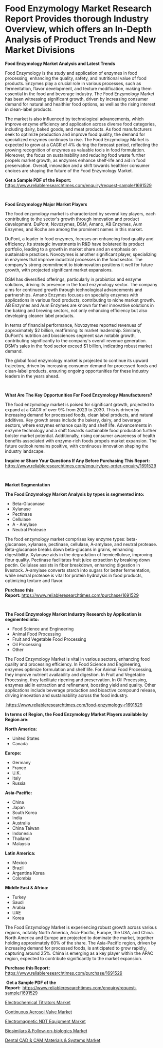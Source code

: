 <p><h1>Food Enzymology Market Research Report Provides thorough Industry Overview, which offers an In-Depth Analysis of Product Trends and New Market Divisions</h1></p><p><strong>Food Enzymology Market Analysis and Latest Trends</strong></p>
<p><p>Food Enzymology is the study and application of enzymes in food processing, enhancing the quality, safety, and nutritional value of food products. Enzymes play a crucial role in various processes, such as fermentation, flavor development, and texture modification, making them essential in the food and beverage industry. The Food Enzymology Market has been witnessing significant growth, driven by increasing consumer demand for natural and healthier food options, as well as the rising interest in clean-label products. </p><p>The market is also influenced by technological advancements, which improve enzyme efficiency and application across diverse food categories, including dairy, baked goods, and meat products. As food manufacturers seek to optimize production and improve food quality, the demand for specialized enzymes continues to rise. The Food Enzymology Market is expected to grow at a CAGR of 4% during the forecast period, reflecting the growing recognition of enzymes as valuable tools in food formulation. Moreover, the focus on sustainability and reducing food waste further propels market growth, as enzymes enhance shelf-life and aid in food preservation. Overall, innovation and a shift towards healthier consumer choices are shaping the future of the Food Enzymology Market.</p></p>
<p><strong>Get a Sample PDF of the Report:&nbsp;</strong> <a href="https://www.reliableresearchtimes.com/enquiry/request-sample/1691529?utm_campaign=3002&utm_medium=2&utm_source=Github&utm_content=ia&utm_term=07042025&utm_id=food-enzymology">https://www.reliableresearchtimes.com/enquiry/request-sample/1691529</a></p>
<p>&nbsp;</p>
<p><strong>Food Enzymology Major Market Players</strong></p>
<p><p>The food enzymology market is characterized by several key players, each contributing to the sector's growth through innovation and product development. DuPont, Novozymes, DSM, Amano, AB Enzymes, Aum Enzymes, and Roche are among the prominent names in this market.</p><p>DuPont, a leader in food enzymes, focuses on enhancing food quality and efficiency. Its strategic investments in R&D have bolstered its product portfolio, leading to a growth in market share and an emphasis on sustainable practices. Novozymes is another significant player, specializing in enzymes that improve industrial processes in the food sector. The company's strong commitment to bioinnovation positions it well for future growth, with projected significant market expansions.</p><p>DSM has diversified offerings, particularly in probiotics and enzyme solutions, driving its presence in the food enzymology sector. The company aims for continued growth through technological advancements and partnerships. Amano Enzymes focuses on specialty enzymes with applications in various food products, contributing to niche market growth. AB Enzymes and Aum Enzymes are known for their innovative solutions in the baking and brewing sectors, not only enhancing efficiency but also developing cleaner label products.</p><p>In terms of financial performance, Novozymes reported revenues of approximately $2 billion, reaffirming its market leadership. Similarly, DuPont's nutrition and biosciences segment saw notable growth, contributing significantly to the company's overall revenue generation. DSM's sales in the food sector exceed $1 billion, indicating robust market demand. </p><p>The global food enzymology market is projected to continue its upward trajectory, driven by increasing consumer demand for processed foods and clean-label products, ensuring ongoing opportunities for these industry leaders in the years ahead.</p></p>
<p>&nbsp;</p>
<p><strong>What Are The Key Opportunities For Food Enzymology Manufacturers?</strong></p>
<p><p>The food enzymology market is poised for significant growth, projected to expand at a CAGR of over 9% from 2023 to 2030. This is driven by increasing demand for processed foods, clean label products, and natural additives. Key growth areas include the bakery, dairy, and beverage sectors, where enzymes enhance quality and shelf life. Advancements in enzyme technology and a shift towards sustainable food production further bolster market potential. Additionally, rising consumer awareness of health benefits associated with enzyme-rich foods propels market expansion. The future outlook remains positive, with continuous innovation shaping the industry landscape.</p></p>
<p><strong>Inquire or Share Your Questions If Any Before Purchasing This Report:</strong> <a href="https://www.reliableresearchtimes.com/enquiry/pre-order-enquiry/1691529?utm_campaign=3002&utm_medium=2&utm_source=Github&utm_content=ia&utm_term=07042025&utm_id=food-enzymology">https://www.reliableresearchtimes.com/enquiry/pre-order-enquiry/1691529</a></p>
<p>&nbsp;</p>
<p><strong>Market Segmentation</strong></p>
<p><strong>The Food Enzymology Market Analysis by types is segmented into:</strong></p>
<p><ul><li>Beta-Glucanase</li><li>Xylanase</li><li>Pectinase</li><li>Cellulase</li><li>A - Amylase</li><li>Neutral Protease</li></ul></p>
<p><p>The food enzymology market comprises key enzyme types: beta-glucanase, xylanase, pectinase, cellulase, A-amylase, and neutral protease. Beta-glucanase breaks down beta-glucans in grains, enhancing digestibility. Xylanase aids in the degradation of hemicellulose, improving flour quality. Pectinase facilitates fruit juice extraction by breaking down pectin. Cellulase assists in fiber breakdown, enhancing digestion in livestock. A-amylase converts starch into sugars for better fermentation, while neutral protease is vital for protein hydrolysis in food products, optimizing texture and flavor.</p></p>
<p><strong>Purchase this Report:&nbsp;</strong><a href="https://www.reliableresearchtimes.com/purchase/1691529?utm_campaign=3002&utm_medium=2&utm_source=Github&utm_content=ia&utm_term=07042025&utm_id=food-enzymology">https://www.reliableresearchtimes.com/purchase/1691529</a></p>
<p>&nbsp;</p>
<p><strong>The Food Enzymology Market Industry Research by Application is segmented into:</strong></p>
<p><ul><li>Food Science and Engineering</li><li>Animal Food Processing</li><li>Fruit and Vegetable Food Processing</li><li>Oil Processing</li><li>Other</li></ul></p>
<p><p>The Food Enzymology Market is vital in various sectors, enhancing food quality and processing efficiency. In Food Science and Engineering, enzymes optimize formulation and shelf life. For Animal Food Processing, they improve nutrient availability and digestion. In Fruit and Vegetable Processing, they facilitate ripening and preservation. In Oil Processing, enzymes aid in extraction and refinement, boosting yield and quality. Other applications include beverage production and bioactive compound release, driving innovation and sustainability across the food industry.</p></p>
<p><a href="https://www.reliableresearchtimes.com/food-enzymology-r1691529?utm_campaign=3002&utm_medium=2&utm_source=Github&utm_content=ia&utm_term=07042025&utm_id=food-enzymology">&nbsp;https://www.reliableresearchtimes.com/food-enzymology-r1691529</a></p>
<p><strong>In terms of Region, the Food Enzymology Market Players available by Region are:</strong></p>
<p>
    <p> <strong> North America: </strong>
        <ul>
            <li>United States</li>
            <li>Canada</li>
        </ul>
        </p> 
    <p> <strong> Europe: </strong>
        <ul>
            <li>Germany</li>
            <li>France</li>
            <li>U.K.</li>
            <li>Italy</li>
            <li>Russia</li>
        </ul>
        </p> 
    <p> <strong> Asia-Pacific: </strong>
        <ul>
            <li>China</li>
            <li>Japan</li>
            <li>South Korea</li>
            <li>India</li>
            <li>Australia</li>
            <li>China Taiwan</li>
            <li>Indonesia</li>
            <li>Thailand</li>
            <li>Malaysia</li>
        </ul>
        </p> 
    <p> <strong> Latin America: </strong>
        <ul>
            <li>Mexico</li>
            <li>Brazil</li>
            <li>Argentina Korea</li>
            <li>Colombia</li>
        </ul>
        </p> 
    <p> <strong> Middle East & Africa: </strong>
        <ul>
            <li>Turkey</li>
            <li>Saudi</li>
            <li>Arabia</li>
            <li>UAE</li>
            <li>Korea</li>
        </ul>
    </p>
    </p>
<p><p>The Food Enzymology Market is experiencing robust growth across various regions, notably North America, Asia-Pacific, Europe, the USA, and China. North America and Europe are projected to dominate the market, together holding approximately 60% of the share. The Asia-Pacific region, driven by increasing demand for processed foods, is anticipated to grow rapidly, capturing around 25%. China is emerging as a key player within the APAC region, expected to contribute significantly to the market expansion.</p></p>
<p><strong>Purchase this Report: </strong><a href="https://www.reliableresearchtimes.com/purchase/1691529?utm_campaign=3002&utm_medium=2&utm_source=Github&utm_content=ia&utm_term=07042025&utm_id=food-enzymology">https://www.reliableresearchtimes.com/purchase/1691529</a></p>
<p>&nbsp;<strong>Get a Sample PDF of the Report:&nbsp;&nbsp;</strong><a href="https://www.reliableresearchtimes.com/enquiry/request-sample/1691529?utm_campaign=3002&utm_medium=2&utm_source=Github&utm_content=ia&utm_term=07042025&utm_id=food-enzymology">https://www.reliableresearchtimes.com/enquiry/request-sample/1691529</a></p>
<p><strong></strong></p>
<p><p><a href="https://www.linkedin.com/pulse/electrochemical-titrators-market-dynamics-application-okc0e?utm_campaign=3002&utm_medium=2&utm_source=Github&utm_content=ia&utm_term=07042025&utm_id=food-enzymology">Electrochemical Titrators Market</a></p><p><a href="https://www.linkedin.com/pulse/data-global-continuous-aerosol-valve-markets-share-size-j2xte?utm_campaign=3002&utm_medium=2&utm_source=Github&utm_content=ia&utm_term=07042025&utm_id=food-enzymology">Continuous Aerosol Valve Market</a></p><p><a href="https://www.linkedin.com/pulse/competitive-analysis-electromagnetic-ndt-equipment-market-cjaxe?utm_campaign=3002&utm_medium=2&utm_source=Github&utm_content=ia&utm_term=07042025&utm_id=food-enzymology">Electromagnetic NDT Equipment Market</a></p><p><a href="https://www.linkedin.com/pulse/biosimilars-follow-on-biologics-market-growth-2025-2032-ipope?utm_campaign=3002&utm_medium=2&utm_source=Github&utm_content=ia&utm_term=07042025&utm_id=food-enzymology">Biosimilars & Follow-on-biologics Market</a></p><p><a href="https://www.linkedin.com/pulse/dental-cad-cam-materials-systems-market-analysis-report-g1j0e?utm_campaign=3002&utm_medium=2&utm_source=Github&utm_content=ia&utm_term=07042025&utm_id=food-enzymology">Dental CAD & CAM Materials & Systems Market</a></p></p>